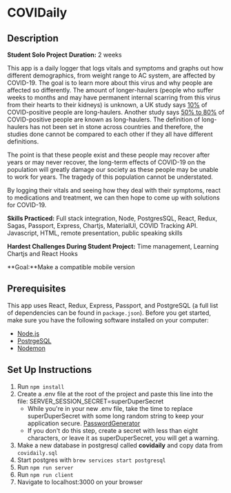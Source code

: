 # COVIDaily

## Description
**Student Solo Project**
**Duration:** 2 weeks

This app is a daily logger that logs vitals and symptoms and graphs out how different demographics, from weight range to AC system, are affected by COVID-19. The goal is to learn more about this virus and why people are affected so differently. The amount of longer-haulers (people who suffer weeks to months and may have permanent internal scarring from this virus from their hearts to their kidneys) is unknown, a UK study says [10%](https://www.bmj.com/content/370/bmj.m3026) of COVID-positive people are long-haulers. Another study says [50% to 80%](https://www.health.harvard.edu/blog/the-tragedy-of-the-post-covid-long-haulers-2020101521173) of COVID-positive people are known as long-haulers. The definition of long-haulers has not been set in stone across countries and therefore, the studies done cannot be compared to each other if they all have different definitions.

The point is that these people exist and these people may recover after years or may never recover, the long-term effects of COVID-19 on the population will greatly damage our society as these people may be unable to work for years. The tragedy of this population cannot be understated.

By logging their vitals and seeing how they deal with their symptoms, react to medications and treatment, we can then hope to come up with solutions for COVID-19.

**Skills Practiced:** Full stack integration, Node, PostgresSQL, React, Redux, Sagas, Passport, Express, Chartjs, MaterialUI, COVID Tracking API. Javascript, HTML, remote presentation, public speaking skills

**Hardest Challenges During Student Project:** Time management, Learning Chartjs and React Hooks

**Goal:**Make a compatible mobile version



## Prerequisites

This app uses React, Redux, Express, Passport, and PostgreSQL (a full list of dependencies can be found in `package.json`).
Before you get started, make sure you have the following software installed on your computer:

- [Node.js](https://nodejs.org/en/)
- [PostrgeSQL](https://www.postgresql.org/)
- [Nodemon](https://nodemon.io/)

## Set Up Instructions
1. Run `npm install`
2. Create a .env file at the root of the project and paste this line into the file: SERVER_SESSION_SECRET=superDuperSecret
    - While you're in your new .env file, take the time to replace superDuperSecret with some long random string to keep your application secure. [PasswordGenerator](https://passwordsgenerator.net/) 
    - If you don't do this step, create a secret with less than eight characters, or leave it as superDuperSecret, you will get a warning.
3. Make a new database in postgresql called **covidaily** and copy data from `covidaily.sql`
4. Start postgres with `brew services start postgresql`
5. Run `npm run server`
6. Run `npm run client`
7. Navigate to localhost:3000 on your browser


## 



## 




